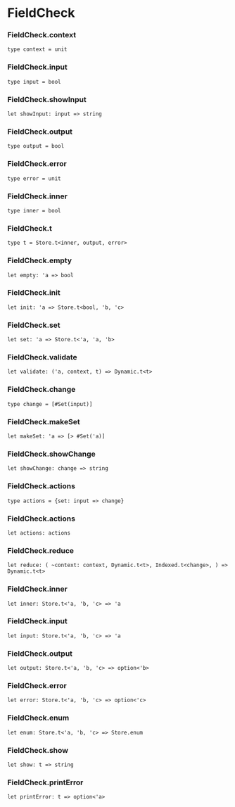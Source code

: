 # FieldCheck




### FieldCheck.context
  
`type context = unit`  


### FieldCheck.input
  
`type input = bool`  


### FieldCheck.showInput
  
`let showInput: input => string`  


### FieldCheck.output
  
`type output = bool`  


### FieldCheck.error
  
`type error = unit`  


### FieldCheck.inner
  
`type inner = bool`  


### FieldCheck.t
  
`type t = Store.t<inner, output, error>`  


### FieldCheck.empty
  
`let empty: 'a => bool`  


### FieldCheck.init
  
`let init: 'a => Store.t<bool, 'b, 'c>`  


### FieldCheck.set
  
`let set: 'a => Store.t<'a, 'a, 'b>`  


### FieldCheck.validate
  
`let validate: ('a, context, t) => Dynamic.t<t>`  


### FieldCheck.change
  
`type change = [#Set(input)]`  


### FieldCheck.makeSet
  
`let makeSet: 'a => [> #Set('a)]`  


### FieldCheck.showChange
  
`let showChange: change => string`  


### FieldCheck.actions
  
`type actions = {set: input => change}`  


### FieldCheck.actions
  
`let actions: actions`  


### FieldCheck.reduce
  
`let reduce: (
  ~context: context,
  Dynamic.t<t>,
  Indexed.t<change>,
) => Dynamic.t<t>`  


### FieldCheck.inner
  
`let inner: Store.t<'a, 'b, 'c> => 'a`  


### FieldCheck.input
  
`let input: Store.t<'a, 'b, 'c> => 'a`  


### FieldCheck.output
  
`let output: Store.t<'a, 'b, 'c> => option<'b>`  


### FieldCheck.error
  
`let error: Store.t<'a, 'b, 'c> => option<'c>`  


### FieldCheck.enum
  
`let enum: Store.t<'a, 'b, 'c> => Store.enum`  


### FieldCheck.show
  
`let show: t => string`  


### FieldCheck.printError
  
`let printError: t => option<'a>`  


